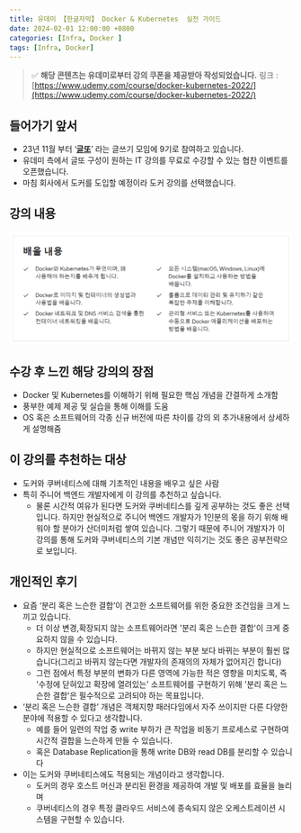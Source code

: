 ```yaml
---
title: 유데미 【한글자막】 Docker & Kubernetes  실전 가이드
date: 2024-02-01 12:00:00 +0800
categories: [Infra, Docker ]
tags: [Infra, Docker]     
---
```


>
> ✅ **해당 콘텐츠는 유데미로부터 강의 쿠폰을 제공받아 작성되었습니다.**
> 링크 :  [https://www.udemy.com/course/docker-kubernetes-2022/](https://www.udemy.com/course/docker-kubernetes-2022/)
>

## 들어가기 앞서

- 23년 11월 부터 ‘[**글또**](https://www.notion.so/ac5b18a482fb4df497d4e8257ad4d516?pvs=21)’ 라는 글쓰기 모임에 9기로 참여하고 있습니다.
- 유데미 측에서 글또 구성이 원하는 IT 강의를 무료로 수강할 수 있는 협찬 이벤트를 오픈했습니다.
- 마침 회사에서 도커를 도입할 예정이라 도커 강의를 선택했습니다.

## 강의 내용

![exhausted](/assets/img/posts/2024/2024-02-01-docker-study/docker-study-goal.png)


## 수강 후 느낀 해당 강의의 장점

- Docker 및 Kubernetes를 이해하기 위해 필요한 핵심 개념을 간결하게 소개함
- 풍부한 예제 제공 및 실습을 통해 이해를 도움
- OS 혹은 소프트웨어의 각종 신규 버전에 따른 차이를 강의 외 추가내용에서 상세하게 설명해줌

## 이 강의를 추천하는 대상

- 도커와 쿠버네티스에 대해 기초적인 내용을 배우고 싶은 사람
- 특히 주니어 백엔드 개발자에게 이 강의를 추천하고 싶습니다.
    - 물론 시간적 여유가 된다면 도커와 쿠버네티스를 깊게 공부하는 것도 좋은 선택입니다. 하지만 현실적으로 주니어 백엔드 개발자가 1인분의 몫을 하기 위해 배워야 할 분야가 산더미처럼 쌓여 있습니다. 그렇기 때문에 주니어 개발자가 이 강의를 통해 도커와 쿠버네티스의 기본 개념만 익히기는 것도 좋은 공부전략으로 보입니다.

## 개인적인 후기

- 요즘 ‘분리 혹은 느슨한 결합’이  견고한 소프트웨어를 위한 중요한 조건임을 크게 느끼고 있습니다.
    - 더 이상 변경,확장되지 않는 소프트웨어라면 '분리 혹은 느슨한 결합'이 크게 중요하지 않을 수 있습니다.
    - 하지만 현실적으로 소프트웨어는 바뀌지 않는 부분 보다 바뀌는 부분이 훨씬 많습니다(그리고 바뀌지 않는다면 개발자의 존재의의 자체가 없어지긴 합니다)
    - 그런 점에서 특정 부분의 변화가 다른 영역에 가능한 적은 영향을 미치도록, 즉 '수정에 닫혀있고 확장에 열려있는' 소프트웨어를 구현하기 위해 '분리 혹은 느슨한 결합'은 필수적으로 고려되야 하는 목표입니다.
- ‘분리 혹은 느슨한 결합’ 개념은 객체지향 패러다임에서 자주 쓰이지만 다른 다양한 분야에 적용할 수 있다고 생각합니다.
    - 예를 들어 일련의 작업 중 write 부하가 큰 작업을 비동기 프로세스로 구현하여 시간적 결합을 느슨하게 만들 수 있습니다.
    - 혹은 Database Replication을 통해 write DB와 read DB를 분리할 수 있습니다
- 이는 도커와 쿠버네티스에도 적용되는 개념이라고 생각합니다.
    - 도커의 경우 호스트 머신과 분리된 환경을 제공하여 개발 및 배포를 효율을 늘리며
    - 쿠버네티스의 경우 특정 클라우드 서비스에 종속되지 않은 오케스트레이션 시스템을 구현할 수 있습니다.
